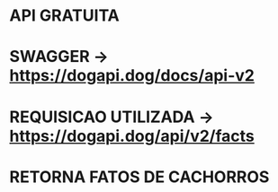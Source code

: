 # API GRATUITA 



# SWAGGER -> https://dogapi.dog/docs/api-v2


# REQUISICAO UTILIZADA -> https://dogapi.dog/api/v2/facts


# RETORNA FATOS DE CACHORROS